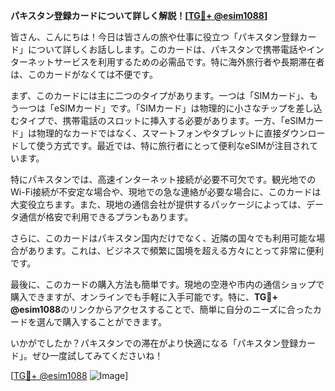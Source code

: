 **パキスタン登録カードについて詳しく解説！[[TG💪+ @esim1088](https://t.me/s/esim1088)]**

皆さん、こんにちは！今日は皆さんの旅や仕事に役立つ「パキスタン登録カード」について詳しくお話しします。このカードは、パキスタンで携帯電話やインターネットサービスを利用するための必需品です。特に海外旅行者や長期滞在者は、このカードがなくては不便です。

まず、このカードには主に二つのタイプがあります。一つは「SIMカード」、もう一つは「eSIMカード」です。「SIMカード」は物理的に小さなチップを差し込むタイプで、携帯電話のスロットに挿入する必要があります。一方、「eSIMカード」は物理的なカードではなく、スマートフォンやタブレットに直接ダウンロードして使う方式です。最近では、特に旅行者にとって便利なeSIMが注目されています。

特にパキスタンでは、高速インターネット接続が必要不可欠です。観光地でのWi-Fi接続が不安定な場合や、現地での急な連絡が必要な場合に、このカードは大変役立ちます。また、現地の通信会社が提供するパッケージによっては、データ通信が格安で利用できるプランもあります。

さらに、このカードはパキスタン国内だけでなく、近隣の国々でも利用可能な場合があります。これは、ビジネスで頻繁に国境を超える方々にとって非常に便利です。

最後に、このカードの購入方法も簡単です。現地の空港や市内の通信ショップで購入できますが、オンラインでも手軽に入手可能です。特に、**TG💪+ @esim1088**のリンクからアクセスすることで、簡単に自分のニーズに合ったカードを選んで購入することができます。

いかがでしたか？パキスタンでの滞在がより快適になる「パキスタン登録カード」。ぜひ一度試してみてくださいね！

[[TG💪+ @esim1088](https://t.me/s/esim1088) ![Image](https://i.postimg.cc/Y0z9fWf4/image.png)]